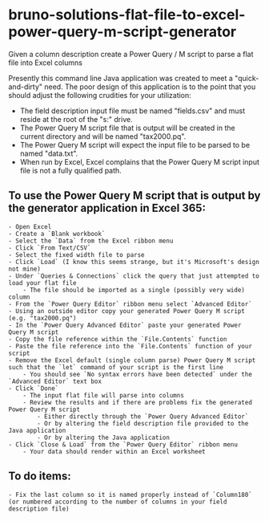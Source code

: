 # bruno-solutions-flat-file-to-excel-power-query-m-script-generator
Given a column description create a Power Query / M script to parse a flat file into Excel columns

Presently this command line Java application was created to meet a "quick-and-dirty" need. The poor design of this application is to the point that you should adjust the following crudities for your utilization:

   - The field description input file must be named "fields.csv" and must reside at the root of the "s:" drive.
   - The Power Query M script file that is output will be created in the current directory and will be named "tax2000.pq".
   - The Power Query M script will expect the input file to be parsed to be named "data.txt".
   - When run by Excel, Excel complains that the Power Query M script input file is not a fully qualified path.
   
## To use the Power Query M script that is output by the generator application in Excel 365:

	- Open Excel
	- Create a `Blank workbook`
	- Select the `Data` from the Excel ribbon menu
	- Click `From Text/CSV`
	- Select the fixed width file to parse
	- Click `Load` (I know this seems strange, but it's Microsoft's design not mine)
	- Under `Queries & Connections` click the query that just attempted to load your flat file
		- The file should be imported as a single (possibly very wide) column
	- From the `Power Query Editor` ribbon menu select `Advanced Editor`
	- Using an outside editor copy your generated Power Query M script (e.g. "tax2000.pq")
	- In the `Power Query Advanced Editor` paste your generated Power Query M script
	- Copy the file reference within the `File.Contents` function
	- Paste the file reference into the `File.Contents` function of your script
	- Remove the Excel default (single column parse) Power Query M script such that the `let` command of your script is the first line
		- You should see `No syntax errors have been detected` under the `Advanced Editor` text box
	- Click `Done`
		- The input flat file will parse into columns
		- Review the results and if there are problems fix the generated Power Query M script
			- Either directly through the `Power Query Advanced Editor`
			- Or by altering the field description file provided to the Java application
			- Or by altering the Java application
	- Click `Close & Load` from the `Power Query Editor` ribbon menu
		- Your data should render within an Excel worksheet

## To do items:

	- Fix the last column so it is named properly instead of `Column180` (or numbered according to the number of columns in your field description file)

